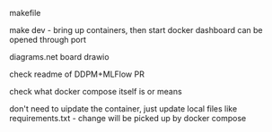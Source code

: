 makefile

make dev - bring up containers, then start docker
dashboard can be opened through port

diagrams.net board drawio

check readme of DDPM+MLFlow PR

check what docker compose itself is or means

don't need to uipdate the container, just update local files like requirements.txt - change will be picked up by docker compose

